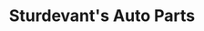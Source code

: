 ---
title: "Sturdevant's Auto Parts"
url: /belle-fourche/sturdevants-auto-parts/
shop: car parts
---